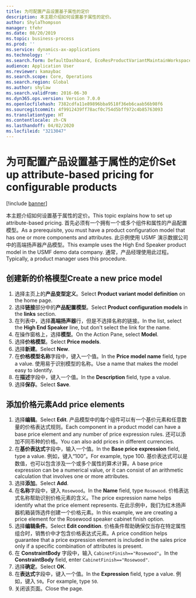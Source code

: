 ```yaml
---
title: 为可配置产品设置基于属性的定价
description: 本主题介绍如何设置基于属性的定价。
author: ShylaThompson
manager: tfehr
ms.date: 08/20/2019
ms.topic: business-process
ms.prod: ''
ms.service: dynamics-ax-applications
ms.technology: ''
ms.search.form: DefaultDashboard, EcoResProductVariantMaintainWorkspace, PCProductConfigurationModelListPage, PCPriceModelList, PCPriceModel, PCConstraintEditor
audience: Application User
ms.reviewer: kamaybac
ms.search.scope: Core, Operations
ms.search.region: Global
ms.author: shylaw
ms.search.validFrom: 2016-06-30
ms.dyn365.ops.version: Version 7.0.0
ms.openlocfilehash: 7382cdfa11e89896bba9518f36eb6caab56b98f6
ms.sourcegitcommit: 4f9912439ff78acf0c754d5bff972c4b85763093
ms.translationtype: HT
ms.contentlocale: zh-CN
ms.lasthandoff: 04/02/2020
ms.locfileid: "3213047"
---
```

# <a name="set-up-attribute-based-pricing-for-configurable-products"></a><span data-ttu-id="3f4b3-103">为可配置产品设置基于属性的定价</span><span class="sxs-lookup"><span data-stu-id="3f4b3-103">Set up attribute-based pricing for configurable products</span></span>

[!include [banner](../../includes/banner.md)]

<span data-ttu-id="3f4b3-104">本主题介绍如何设置基于属性的定价。</span><span class="sxs-lookup"><span data-stu-id="3f4b3-104">This topic explains how to set up attribute-based pricing.</span></span> <span data-ttu-id="3f4b3-105">首先必须有一个拥有一个或多个组件和属性的产品配置模型。</span><span class="sxs-lookup"><span data-stu-id="3f4b3-105">As a prerequisite, you must have a product configuration model that has one or more components and attributes.</span></span> <span data-ttu-id="3f4b3-106">此示例使用 USMF 演示数据公司中的高端扬声器产品模型。</span><span class="sxs-lookup"><span data-stu-id="3f4b3-106">This example uses the High End Speaker product model in the USMF demo data company.</span></span> <span data-ttu-id="3f4b3-107">通常，产品经理使用此过程。</span><span class="sxs-lookup"><span data-stu-id="3f4b3-107">Typically, a product manager uses this procedure.</span></span>


## <a name="create-a-new-price-model"></a><span data-ttu-id="3f4b3-108">创建新的价格模型</span><span class="sxs-lookup"><span data-stu-id="3f4b3-108">Create a new price model</span></span>
1. <span data-ttu-id="3f4b3-109">选择主页上的**产品变型定义**。</span><span class="sxs-lookup"><span data-stu-id="3f4b3-109">Select **Product variant model definition** on the home page.</span></span>
2. <span data-ttu-id="3f4b3-110">选择**链接**部分中的**产品配置模型**。</span><span class="sxs-lookup"><span data-stu-id="3f4b3-110">Select **Product configuration models** in the **links** section.</span></span>
3. <span data-ttu-id="3f4b3-111">在列表中，选择**高端扬声器**行，但是不选择名称的链接。</span><span class="sxs-lookup"><span data-stu-id="3f4b3-111">In the list, select the **High End Speaker** line, but don't select the link for the name.</span></span>
4. <span data-ttu-id="3f4b3-112">在操作窗格上，选择**模型**。</span><span class="sxs-lookup"><span data-stu-id="3f4b3-112">On the Action Pane, select **Model**.</span></span>
5. <span data-ttu-id="3f4b3-113">选择**价格模型**。</span><span class="sxs-lookup"><span data-stu-id="3f4b3-113">Select **Price models**.</span></span>
6. <span data-ttu-id="3f4b3-114">选择**新建**。</span><span class="sxs-lookup"><span data-stu-id="3f4b3-114">Select **New**.</span></span>
7. <span data-ttu-id="3f4b3-115">在**价格模型名称**字段中，键入一个值。</span><span class="sxs-lookup"><span data-stu-id="3f4b3-115">In the **Price model name** field, type a value.</span></span> <span data-ttu-id="3f4b3-116">使用易于识别模型的名称。</span><span class="sxs-lookup"><span data-stu-id="3f4b3-116">Use a name that makes the model easy to identify.</span></span>  
8. <span data-ttu-id="3f4b3-117">在**描述**字段中，键入一个值。</span><span class="sxs-lookup"><span data-stu-id="3f4b3-117">In the **Description** field, type a value.</span></span>
9. <span data-ttu-id="3f4b3-118">选择**保存**。</span><span class="sxs-lookup"><span data-stu-id="3f4b3-118">Select **Save**.</span></span>

## <a name="add-price-elements"></a><span data-ttu-id="3f4b3-119">添加价格元素</span><span class="sxs-lookup"><span data-stu-id="3f4b3-119">Add price elements</span></span>
1. <span data-ttu-id="3f4b3-120">选择**编辑**。</span><span class="sxs-lookup"><span data-stu-id="3f4b3-120">Select **Edit**.</span></span> <span data-ttu-id="3f4b3-121">产品模型中的每个组件可以有一个基价元素和任意数量的价格表达式规则。</span><span class="sxs-lookup"><span data-stu-id="3f4b3-121">Each component in a product model can have a base price element and any number of price expression rules.</span></span> <span data-ttu-id="3f4b3-122">还可以添加不同币种的价格。</span><span class="sxs-lookup"><span data-stu-id="3f4b3-122">You can also add prices in different currencies.</span></span>  
2. <span data-ttu-id="3f4b3-123">在**基价表达式**字段中，输入一个值。</span><span class="sxs-lookup"><span data-stu-id="3f4b3-123">In the **Base price expression** field, type a value.</span></span> <span data-ttu-id="3f4b3-124">例如，键入“100”。</span><span class="sxs-lookup"><span data-stu-id="3f4b3-124">For example, type 100.</span></span> <span data-ttu-id="3f4b3-125">基价表达式可以是数值，也可以包含涉及一个或多个属性的算术计算。</span><span class="sxs-lookup"><span data-stu-id="3f4b3-125">A base price expression can be a numerical value, or it can consist of an arithmetic calculation that involves one or more attributes.</span></span>  
3. <span data-ttu-id="3f4b3-126">选择**添加**。</span><span class="sxs-lookup"><span data-stu-id="3f4b3-126">Select **Add**.</span></span>
4. <span data-ttu-id="3f4b3-127">在**名称**字段中，键入 `Rosewood`。</span><span class="sxs-lookup"><span data-stu-id="3f4b3-127">In the **Name** field, type `Rosewood`.</span></span> <span data-ttu-id="3f4b3-128">价格表达式名称帮助识别价格元素的含义。</span><span class="sxs-lookup"><span data-stu-id="3f4b3-128">The price expression name helps identify what the price element represents.</span></span> <span data-ttu-id="3f4b3-129">在此示例中，我们为红木扬声器机箱装饰选件创建一个价格元素。</span><span class="sxs-lookup"><span data-stu-id="3f4b3-129">In this example, we are creating a price element for the Rosewood speaker cabinet finish option.</span></span>  
5. <span data-ttu-id="3f4b3-130">选择**编辑条件**。</span><span class="sxs-lookup"><span data-stu-id="3f4b3-130">Select **Edit condition**.</span></span> <span data-ttu-id="3f4b3-131">价格条件帮助确保仅当存在特定属性组合时，销售价中才包含价格表达式元素。</span><span class="sxs-lookup"><span data-stu-id="3f4b3-131">A price condition helps guarantee that a price expression element is included in the sales price only if a specific combination of attributes is present.</span></span>  
6. <span data-ttu-id="3f4b3-132">在 **ConstraintBody** 字段中，输入 `CabinetFinish=="Rosewood"`。</span><span class="sxs-lookup"><span data-stu-id="3f4b3-132">In the **ConstraintBody** field, enter `CabinetFinish=="Rosewood"`.</span></span>
7. <span data-ttu-id="3f4b3-133">选择**确定**。</span><span class="sxs-lookup"><span data-stu-id="3f4b3-133">Select **OK**.</span></span>
8. <span data-ttu-id="3f4b3-134">在**表达式**字段中，键入一个值。</span><span class="sxs-lookup"><span data-stu-id="3f4b3-134">In the **Expression** field, type a value.</span></span> <span data-ttu-id="3f4b3-135">例如，键入 `50`。</span><span class="sxs-lookup"><span data-stu-id="3f4b3-135">For example, type `50`.</span></span> 
9. <span data-ttu-id="3f4b3-136">关闭该页面。</span><span class="sxs-lookup"><span data-stu-id="3f4b3-136">Close the page.</span></span>


